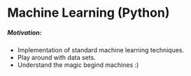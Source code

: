 Machine Learning (Python)
=========================

##### Motivation:
* Implementation of standard machine learning techniques.
* Play around with data sets.
* Understand the magic begind machines :)

